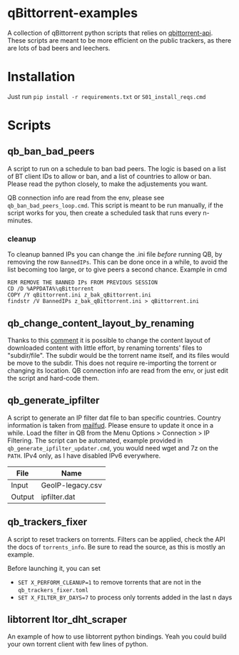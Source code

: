 # qBittorrent-examples
A collection of qBittorrent python scripts that relies on [qbittorrent-api](https://pypi.org/project/qbittorrent-api/). These scripts are meant to be more efficient on the public trackers, as there are lots of bad beers and leechers.

# Installation
Just run `pip install -r requirements.txt` or `S01_install_reqs.cmd`

# Scripts

## qb_ban_bad_peers
A script to run on a schedule to ban bad peers. The logic is based on a list of BT client IDs to allow or ban, and a list of countries to allow or ban. Please read the python closely, to make the adjustements you want.

QB connection info are read from the env, please see `qb_ban_bad_peers_loop.cmd`. This script is meant to be run manually, if the script works for you, then create a scheduled task that runs every n-minutes.

### cleanup
To cleanup banned IPs you can change the .ini file *before* running QB, by removing the row `BannedIPs`. This can be done once in a while, to avoid the list becoming too large, or to give peers a second chance. Example in cmd

```
REM REMOVE THE BANNED IPs FROM PREVIOUS SESSION
CD /D %APPDATA%\qBittorrent
COPY /Y qBittorrent.ini z_bak_qBittorrent.ini
findstr /V BannedIPs z_bak_qBittorrent.ini > qBittorrent.ini
```

## qb_change_content_layout_by_renaming
Thanks to this [comment](https://old.reddit.com/r/qBittorrent/comments/1j92buv/fun_fact_you_can_arbitrarily_adjust_torrent) it is possible to change the content layout of downloaded content with little effort, by renaming torrents' files to "subdir/file". The subdir would be the torrent name itself, and its files would be move to the subdir. This does not require re-importing the torrent or changing its location. QB connection info are read from the env, or just edit the script and hard-code them.

## qb_generate_ipfilter
A script to generate an IP filter dat file to ban specific countries. Country information is taken from [mailfud](https://mailfud.org/geoip-legacy/GeoIP-legacy.csv.gz). Please ensure to update it once in a while. Load the filter in QB from the Menu Options > Connection > IP Filtering. The script can be automated, example provided in `qb_generate_ipfilter_updater.cmd`, you would need wget and 7z on the `PATH`. IPv4 only, as I have disabled IPv6 everywhere.

|File|Name|
|---|---|
|Input|GeoIP-legacy.csv|
|Output|ipfilter.dat|

## qb_trackers_fixer
A script to reset trackers on torrents. Filters can be applied, check the API the docs of `torrents_info`. Be sure to read the source, as this is mostly an example.

Before launching it, you can set
* `SET X_PERFORM_CLEANUP=1` to remove torrents that are not in the `qb_trackers_fixer.toml`
* `SET X_FILTER_BY_DAYS=7` to process only torrents added in the last n days

## libtorrent ltor_dht_scraper
An example of how to use libtorrent python bindings. Yeah you could build your own torrent client with few lines of python.
